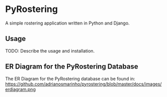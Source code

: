 # PyRostering

A simple rostering application written in Python and Django.

## Usage

TODO: Describe the usage and installation.

## ER Diagram for the PyRostering Database

The ER Diagram for the PyRostering database can be found in:
https://github.com/adrianosmarinho/pyrostering/blob/master/docs/images/erdiagram.png